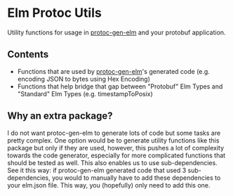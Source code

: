 # Elm Protoc Utils

Utility functions for usage in [protoc-gen-elm](https://github.com/anmolitor/protoc-gen-elm) and your protobuf application.

## Contents

- Functions that are used by [protoc-gen-elm](https://github.com/anmolitor/protoc-gen-elm)'s generated code (e.g. encoding JSON to bytes using Hex Encoding)
- Functions that help bridge that gap between "Protobuf" Elm Types and "Standard" Elm Types (e.g. timestampToPosix)

## Why an extra package?

I do not want protoc-gen-elm to generate lots of code but some tasks are pretty complex. One option would be to generate utility functions like this package but only if they are used, however, this pushes a lot of complexity towards the code generator, especially for more complicated functions that should be tested as well.
This also enables us to use sub-dependencies. See it this way: if protoc-gen-elm generated code that used 3 sub-dependencies, you would to manually have to add these dependencies to your elm.json file. This way, you (hopefully) only need to add this one.
